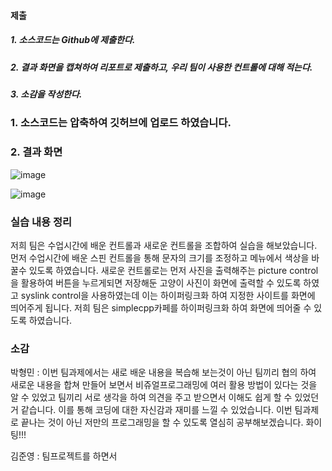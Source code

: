 #### 제출
##### 1. 소스코드는 Github에 제출한다.
##### 2. 결과 화면을 캡쳐하여 리포트로 제출하고, 우리 팀이 사용한 컨트롤에 대해 적는다.
##### 3. 소감을 작성한다.


### 1. 소스코드는 압축하여 깃허브에 업로드 하였습니다.

### 2. 결과 화면

![image](https://github.com/qkrgudals1030/TeamVisual/assets/50895124/853fe376-c0ec-416e-a889-5da583aa3bb6)

![image](https://github.com/qkrgudals1030/TeamVisual/assets/50895124/380c1e94-f87c-4629-9992-69975744a9b2)

### 실습 내용 정리
저희 팀은 수업시간에 배운 컨트롤과 새로운 컨트롤을 조합하여 실습을 해보았습니다. 먼저 수업시간에 배운 스핀 컨트롤을 통해 문자의 크기를 조정하고 메뉴에서 색상을 바꿀수 있도록 하였습니다. 새로운 컨트롤로는 먼저 사진을 출력해주는 picture control을 활용하여 버튼을 누르게되면 저장해둔 고양이 사진이 화면에 출력할 수 있도록 하였고 syslink control을 사용하였는데 이는 하이퍼링크화 하여 지정한 사이트를 화면에 띄어주게 됩니다. 저희 팀은 simplecpp카페를 하이퍼링크화 하여 화면에 띄어줄 수 있도록 하였습니다. 

### 소감

박형민 : 이번 팀과제에서는 새로 배운 내용을 복습해 보는것이 아닌 팀끼리 협의 하여 새로운 내용을 합쳐 만들어 보면서 비쥬얼프로그래밍에 여러 활용 방법이 있다는 것을 알 수 있었고 팀끼리 서로 생각을 하여 의견을 주고 받으면서 이해도 쉽게 할 수 있었던거 같습니다. 이를 통해 코딩에 대한 자신감과 재미를 느낄 수 있었습니다. 이번 팀과제로 끝나는 것이 아닌 저만의 프로그래밍을 할 수 있도록 열심히 공부해보겠습니다. 화이팅!!! 

김준영 : 팀프로젝트를 하면서 

